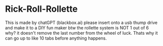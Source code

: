 # Rick-Roll-Rollette
This is made by chatGPT (blackbox.ai) please insert onto a usb thump drive and make it to a DIY fun maker btw the rollette system is NOT 1 out of 6 why? it doesn't remove the last number from the wheel of luck. Thats why it can go up to like 10 tabs before anything happens.
